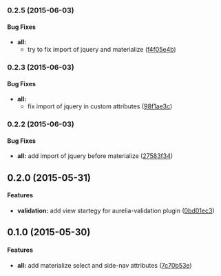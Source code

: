 ### 0.2.5 (2015-06-03)


#### Bug Fixes

* **all:**
  * try to fix import of jquery and materialize ([f4f05e4b](https://github.com/manuel-guilbault/aurelia-materialize/commit/f4f05e4b61ed98cd3e4f5bbcd6e2e8daf9ad4753))


### 0.2.3 (2015-06-03)


#### Bug Fixes

* **all:**
  * fix import of jquery in custom attributes ([98f1ae3c](https://github.com/manuel-guilbault/aurelia-materialize/commit/98f1ae3c338f0684c3e911f3f69059bd1052ba3e))


### 0.2.2 (2015-06-03)


#### Bug Fixes

* **all:** add import of jquery before materialize ([27583f34](https://github.com/manuel-guilbault/aurelia-materialize/commit/27583f346b26867b2ba20746173cab27fc8e399c))


## 0.2.0 (2015-05-31)

#### Features

* **validation:** add view startegy for aurelia-validation plugin ([0bd01ec3](https://github.com/manuel-guilbault/aurelia-materialize/commit/0bd01ec350e349e401503143bb195485c4489275))

## 0.1.0 (2015-05-30)

#### Features

* **all:** add materialize select and side-nav attributes ([7c70b53e](https://github.com/manuel-guilbault/aurelia-materialize/commit/7c70b53eb58b988e7c3cc38962f8979fbb9d744c))
